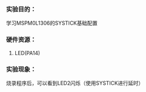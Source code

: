### 实验目的：

学习MSPM0L1306的SYSTICK基础配置

### 硬件资源：

1. LED(PA14)

### 实验现象：

烧录程序后，可以看到LED2闪烁（使用SYSTICK进行延时）






